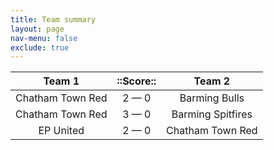 ```yaml
---
title: Team summary
layout: page
nav-menu: false
exclude: true
---
```




|      Team 1      |  ::Score::  |      Team 2       |
|:----------------:|:-----------:|:-----------------:|
| Chatham Town Red | 2 &mdash; 0 |   Barming Bulls   |
| Chatham Town Red | 3 &mdash; 0 | Barming Spitfires |
|    EP United     | 2 &mdash; 0 | Chatham Town Red  |

 <br /><br /><br />